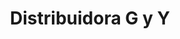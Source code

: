 ---
title: "Distribuidora G y Y"
url: /cochabamba/distribuidora-g-y-y/
shop: suministros médicos
---
